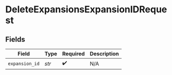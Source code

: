 # DeleteExpansionsExpansionIDRequest


## Fields

| Field              | Type               | Required           | Description        |
| ------------------ | ------------------ | ------------------ | ------------------ |
| `expansion_id`     | *str*              | :heavy_check_mark: | N/A                |